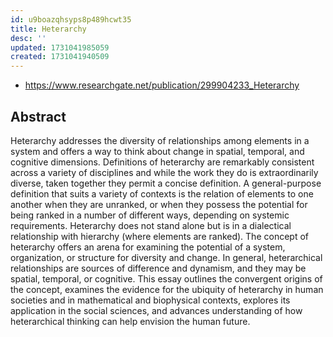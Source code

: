 ```yaml
---
id: u9boazqhsyps8p489hcwt35
title: Heterarchy
desc: ''
updated: 1731041985059
created: 1731041940509
---
```


- https://www.researchgate.net/publication/299904233_Heterarchy

## Abstract

Heterarchy addresses the diversity of relationships among elements in a system and offers a way to think about change in spatial, temporal, and cognitive dimensions. Definitions of heterarchy are remarkably consistent across a variety of disciplines and while the work they do is extraordinarily diverse, taken together they permit a concise definition. A general-purpose definition that suits a variety of contexts is the relation of elements to one another when they are unranked, or when they possess the potential for being ranked in a number of different ways, depending on systemic requirements. Heterarchy does not stand alone but is in a dialectical relationship with hierarchy (where elements are ranked). The concept of heterarchy offers an arena for examining the potential of a system, organization, or structure for diversity and change. In general, heterarchical relationships are sources of difference and dynamism, and they may be spatial, temporal, or cognitive. This essay outlines the convergent origins of the concept, examines the evidence for the ubiquity of heterarchy in human societies and in mathematical and biophysical contexts, explores its application in the social sciences, and advances understanding of how heterarchical thinking can help envision the human future.